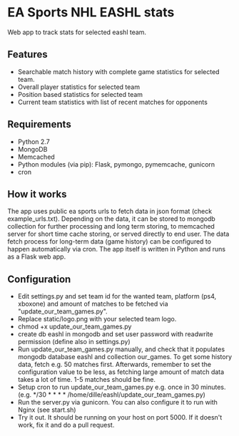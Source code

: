 # EA Sports NHL EASHL stats #
Web app to track stats for selected eashl team.

## Features ##
* Searchable match history with complete game statistics for selected team.
* Overall player statistics for selected team
* Position based statistics for selected team
* Current team statistics with list of recent matches for opponents

## Requirements ##
* Python 2.7
* MongoDB
* Memcached
* Python modules (via pip): Flask, pymongo, pymemcache, gunicorn
* cron

## How it works ##
The app uses public ea sports urls to fetch data in json format (check example_urls.txt). Depending on the data, it can be stored to mongodb collection for further processing and long term storing, to memcached server for short time cache storing, or served directly to end user. The data fetch process for long-term data (game history) can be configured to happen automatically via cron. The app itself is written in Python and runs as a Flask web app.

## Configuration ##
* Edit settings.py and set team id for the wanted team, platform (ps4, xboxone) and amount of matches to be fetched via "update_our_team_games.py".
* Replace static/logo.png with your selected team logo.
* chmod +x update_our_team_games.py
* create db eashl in mongodb and set user password with readwrite permission (define also in settings.py)
* Run update_our_team_games.py manually, and check that it populates mongodb database eashl and collection our_games. To get some history data, fetch e.g. 50 matches first. Afterwards, remember to set the configuration value to be less, as fetching large amount of match data takes a lot of time. 1-5 matches should be fine.
* Setup cron to run update_our_team_games.py e.g. once in 30 minutes. (e.g.
	*/30 * * * * /home/dille/eashl/update_our_team_games.py)
* Run the server.py via gunicorn. You can also configure it to run with Nginx (see start.sh)
* Try it out. It should be running on your host on port 5000. If it doesn't work, fix it and do a pull request.
